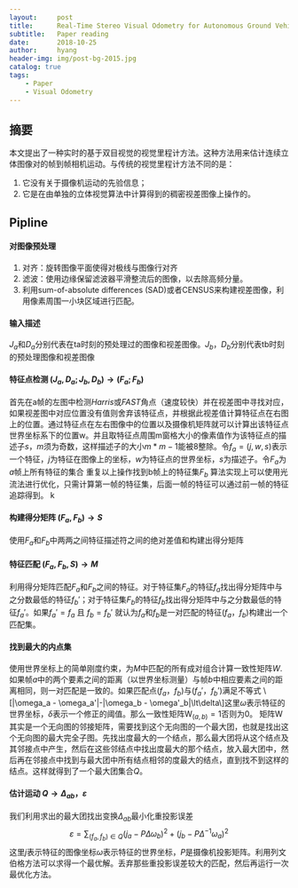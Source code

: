 ```yaml
---
layout:     post
title:      Real-Time Stereo Visual Odometry for Autonomous Ground Vehicles
subtitle:   Paper reading
date:       2018-10-25
author:     hyang
header-img: img/post-bg-2015.jpg
catalog: true
tags:
    - Paper
    - Visual Odometry
---
```


## 摘要

本文提出了一种实时的基于双目视觉的视觉里程计方法。这种方法用来估计连续立体图像对的帧到帧相机运动。与传统的视觉里程计方法不同的是：
1. 它没有关于摄像机运动的先验信息；
2. 它是在由单独的立体视觉算法中计算得到的稠密视差图像上操作的。
 
## Pipline

#### 对图像预处理
1. 对齐：旋转图像平面使得对极线与图像行对齐
2. 滤波：使用边缘保留滤波器平滑整流后的图像，以去除高频分量。
3. 利用sum-of-absolute differences (SAD)或者CENSUS来构建视差图像，利用像素周围一小块区域进行匹配。

#### 输入描述

$J_a$和$D_a$分别代表在ta时刻的预处理过的图像和视差图像。$J_b$，$D_b$分别代表tb时刻的预处理图像和视差图像

#### 特征点检测 $(J_a,D_a; J_b,D_b) → (F_a; F_b)$

首先在a帧的左图中检测*Harris*或*FAST*角点（速度较快）并在视差图中寻找对应，如果视差图中对应位置没有值则舍弃该特征点，并根据此视差值计算特征点在右图上的位置。通过特征点在左右图像中的位置以及摄像机矩阵就可以计算出该特征点世界坐标系下的位置w。并且取特征点周围m窗格大小的像素值作为该特征点的描述子$s$，$m$须为奇数，这样描述子的大小$m*m-1$能被8整除。令$f_a = (j,w,s)$表示一个特征，$j$为特征在图像上的坐标，$w$为特征点的世界坐标，$s$为描述子。令$F_a$为$a$帧上所有特征的集合
重复以上操作找到b帧上的特征集$F_b$
算法实现上可以使用光流法进行优化，只需计算第一帧的特征集，后面一帧的特征可以通过前一帧的特征追踪得到。
k
#### 构建得分矩阵 $(F_a, F_b) → S$

使用$F_a$和$F_b$中两两之间特征描述符之间的绝对差值和构建出得分矩阵

#### 特征匹配 $(F_a, F_b, S) → M$

利用得分矩阵匹配$F_a$和$F_b$之间的特征。对于特征集$F_a$的特征$f_a$找出得分矩阵中与之分数最低的特征$f_b'$；对于特征集$F_b$的特征$f_b$找出得分矩阵中与之分数最低的特征$f_a'$。如果$f_a' = f_a$ 且 $f_b = f_b'$ 就认为$f_a$和$f_b$是一对匹配的特征$(f_a，f_b)$构建出一个匹配集。

#### 找到最大的内点集

使用世界坐标上的简单刚度约束，为$M$中匹配的所有成对组合计算一致性矩阵$W$. 如果帧$a$中的两个要素之间的距离（以世界坐标测量）与帧$b$中相应要素之间的距离相同，则一对匹配是一致的。如果匹配点$(f_a，f_b)$与$(f_a'，f_b')$满足不等式
\\[|\omega_a - \omega_a'|-|\omega_b - \omega'_b|\lt\delta\\]这里$\omega$表示特征的世界坐标，$\delta$表示一个修正的阈值。那么一致性矩阵$\mathrm W_{(a,b)}=1$否则为$0$。
矩阵$\mathrm W$其实是一个无向图的邻接矩阵，需要找到这个无向图的一个最大团，也就是找出这个无向图的最大完全子图。先找出度最大的一个结点，那么最大团将从这个结点及其邻接点中产生，然后在这些邻结点中找出度最大的那个结点，放入最大团中，然后再在邻接点中找到与最大团中所有结点相邻的度最大的结点，直到找不到这样的结点。这样就得到了一个最大团集合$Q$。

#### 估计运动 $Q → \Delta_{ab}，\varepsilon$

我们利用求出的最大团找出变换$\Delta_{ab}$最小化重投影误差 
$$\varepsilon = \displaystyle\sum_{(f_a,f_b)\in Q}(j_a - P\Delta\omega_b)^2+(j_b - P\Delta^{-1}\omega_a)^2 $$ 
这里$j$表示特征的图像坐标$\omega$表示特征的世界坐标，$P$是摄像机投影矩阵。利用列文伯格方法可以求得一个最优解。丢弃那些重投影误差较大的匹配，然后再运行一次最优化方法。
